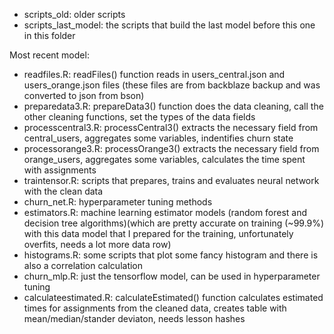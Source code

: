 
* scripts_old: older scripts
* scripts_last_model: the scripts that build the last model before this one in this folder

Most recent model:
* readfiles.R: readFiles() function reads in users_central.json and users_orange.json files (these files are from backblaze backup and was converted to json from bson)
* preparedata3.R: prepareData3() function does the data cleaning, call the other cleaning functions, set the types of the data fields
* processcentral3.R: processCentral3() extracts the necessary field from central_users, aggregates some variables, indentifies churn state
* processorange3.R: processOrange3() extracts the necessary field from orange_users, aggregates some variables, calculates the time spent with assignments
* traintensor.R: scripts that prepares, trains and evaluates neural network with the clean data
* churn_net.R: hyperparameter tuning methods
* estimators.R: machine learning estimator models (random forest and decision tree algorithms)(which are pretty accurate on training (~99.9%) with this data model that I prepared for the training, unfortunately overfits, needs a lot more data row)
* histograms.R: some scripts that plot some fancy histogram and there is also a correlation calculation
* churn_mlp.R: just the tensorflow model, can be used in hyperparameter tuning
* calculateestimated.R: calculateEstimated() function calculates estimated times for assignments from the cleaned data, creates table with mean/median/stander deviaton, needs lesson hashes